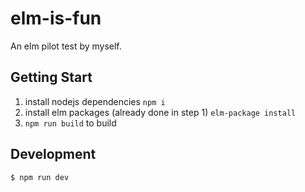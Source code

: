 # elm-is-fun

An elm pilot test by myself.

## Getting Start

1. install nodejs dependencies `npm i`
2. install elm packages (already done in step 1) `elm-package install`
3. `npm run build` to build

## Development

```bash
$ npm run dev
```
